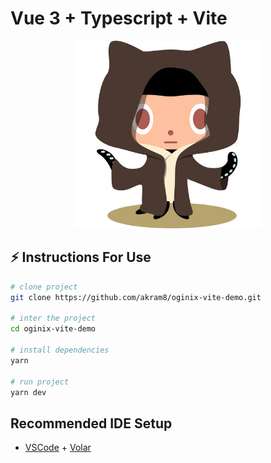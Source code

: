 # Vue 3 + Typescript + Vite
<div align="center">
  <img  style="height:300px;width: 300px;" src="https://github.com/akram8/oginix-vite-demo/blob/main/src/assets/github.jpg?raw=true" />
</div>

## ⚡ Instructions For Use
```bash
# clone project
git clone https://github.com/akram8/oginix-vite-demo.git

# inter the project
cd oginix-vite-demo

# install dependencies
yarn

# run project
yarn dev
```
## Recommended IDE Setup

- [VSCode](https://code.visualstudio.com/) + [Volar](https://marketplace.visualstudio.com/items?itemName=johnsoncodehk.volar)

<!-- ## Type Support For `.vue` Imports in TS

Since TypeScript cannot handle type information for `.vue` imports, they are shimmed to be a generic Vue component type by default. In most cases this is fine if you don't really care about component prop types outside of templates. However, if you wish to get actual prop types in `.vue` imports (for example to get props validation when using manual `h(...)` calls), you can enable Volar's `.vue` type support plugin by running `Volar: Switch TS Plugin on/off` from VSCode command palette. -->
